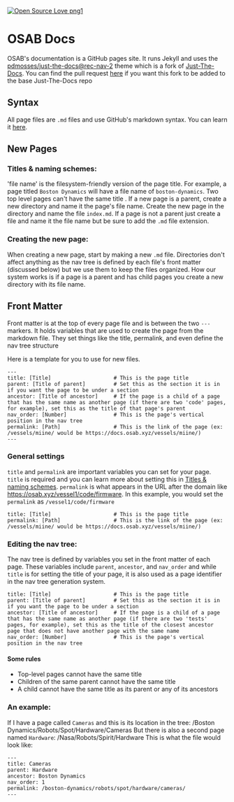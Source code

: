 [![Open Source Love png1](https://badges.frapsoft.com/os/v1/open-source.png?v=103)](https://github.com/ellerbrock/open-source-badges/)

# OSAB Docs

OSAB's documentation is a GitHub pages site. It runs Jekyll and uses the [pdmosses/just-the-docs@rec-nav-2](https://github.com/pdmosses/just-the-docs/tree/combination-rec-nav) theme which is a fork of [Just-The-Docs](https://pmarsceill.github.io/just-the-docs/). You can find the pull request [here](https://github.com/pmarsceill/just-the-docs/pull/462) if you want this fork to be added to the base Just-The-Docs repo

## Syntax
All page files are `.md` files and use GitHub's markdown syntax. You can learn it [here](https://guides.github.com/features/mastering-markdown/).

## New Pages
### Titles & naming schemes:
'file name' is the filesystem-friendly version of the page title. For example, a page titled `Boston Dynamics` will have a file name of `boston-dynamics`. Two top level pages can't have the same title .
If a new page is a parent, create a new directory and name it the page's file name. Create the new page in the directory and name the file `index.md`. If a page is not a parent just create a file and name it the file name but be sure to add the `.md` file extension.

### Creating the new page:
When creating a new page, start by making a new `.md` file. Directories don't affect anything as the nav tree is defined by each file's front matter (discussed below) but we use them to keep the files organized. How our system works is if a page is a parent and has child pages you create a new directory with its file name. 

## Front Matter
Front matter is at the top of every page file and is between the two `---` markers. It holds variables that are used to create the page from the markdown file. They set things like the title, permalink, and even define the nav tree structure

Here is a template for you to use for new files.
```
---
title: [Title]                    # This is the page title
parent: [Title of parent]         # Set this as the section it is in if you want the page to be under a section
ancestor: [Title of ancestor]     # If the page is a child of a page that has the same name as another page (if there are two 'code' pages, for example), set this as the title of that page's parent
nav_order: [Number]               # This is the page's vertical position in the nav tree
permalink: [Path]                 # This is the link of the page (ex: /vessels/miine/ would be https://docs.osab.xyz/vessels/miine/)
---
```

### General settings
`title` and `permalink` are important variables you can set for your page. `title` is required and you can learn more about setting this in [Titles & naming schemes](#titles--naming-schemes). `permalink` is what appears in the URL after the domain like https://osab.xyz/vessel1/code/firmware. In this example, you would set the `permalink` as `/vessel1/code/firmware`
```
title: [Title]                    # This is the page title
permalink: [Path]                 # This is the link of the page (ex: /vessels/miine/ would be https://docs.osab.xyz/vessels/miine/)
```

### Editing the nav tree:
The nav tree is defined by variables you set in the front matter of each page. These variables include `parent`, `ancestor`, and `nav_order` and while `title` is for setting the title of your page, it is also used as a page identifier in the nav tree generation system.
```
title: [Title]                    # This is the page title
parent: [Title of parent]         # Set this as the section it is in if you want the page to be under a section
ancestor: [Title of ancestor]     # If the page is a child of a page that has the same name as another page (if there are two 'tests' pages, for example), set this as the title of the closest ancestor page that does not have another page with the same name
nav_order: [Number]               # This is the page's vertical position in the nav tree
```

#### Some rules
- Top-level pages cannot have the same title
- Children of the same parent cannot have the same title
- A child cannot have the same title as its parent or any of its ancestors

### An example:
If I have a page called `Cameras` and this is its location in the tree:
/Boston Dynamics/Robots/Spot/Hardware/Cameras
But there is also a second page named `Hardware`:
/Nasa/Robots/Spirit/Hardware
This is what the file would look like:
```
---
title: Cameras
parent: Hardware
ancestor: Boston Dynamics
nav_order: 1
permalink: /boston-dynamics/robots/spot/hardware/cameras/
---
```
